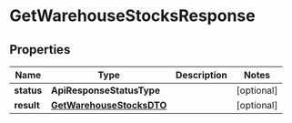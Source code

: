 

# GetWarehouseStocksResponse


## Properties

| Name | Type | Description | Notes |
|------------ | ------------- | ------------- | -------------|
|**status** | **ApiResponseStatusType** |  |  [optional] |
|**result** | [**GetWarehouseStocksDTO**](GetWarehouseStocksDTO.md) |  |  [optional] |



